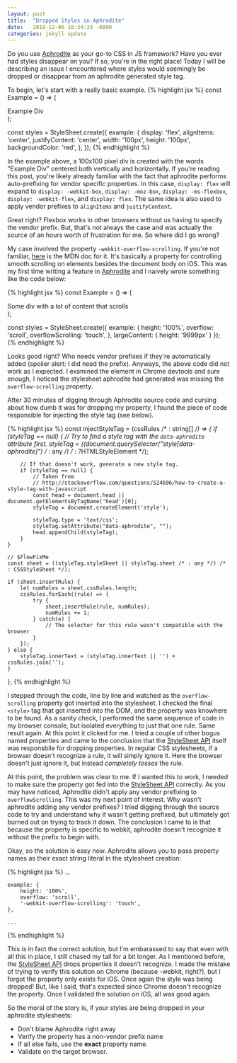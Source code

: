 ```yaml
---
layout: post
title:  "Dropped Styles in Aphrodite"
date:   2018-12-06 18:34:39 -0800
categories: jekyll update
---
```

Do you use [Aphrodite][aphrodite-gh] as your go-to CSS in JS framework? Have you ever had styles disappear on you? If so, you're in the right place! Today I will be describing an issue I encountered where styles would seemingly be dropped or disappear from an aphrodite generated style tag.

To begin, let's start with a really basic example.
{% highlight jsx %}
const Example = () => (
    <div className={css(styles.example)}>
        Example Div
    </div>
);

const styles = StyleSheet.create({
    example: {
        display: 'flex',
        alignItems: 'center',
        justifyContent: 'center',
        width: '100px',
        height: '100px',
        backgroundColor: 'red',
    },
});
{% endhighlight %}

In the example above, a 100x100 pixel div is created with the words "Example Div" centered both vertically and horizontally. If you're reading this post, you're likely already familiar with the fact that aphrodite performs auto-prefixing for vendor specific properties. In this case, `display: flex` will expand to `display: -webkit-box`, `display: -moz-box`, `display: -ms-flexbox`, `display: -webkit-flex`, and `display: flex`. The same idea is also used to apply vendor prefixes to `alignItems` and `justifyContent`.

Great right? Flexbox works in other browsers without us having to specify the vendor prefix. But, that's not always the case and was actually the source of an hours worth of frustration for me. So where did I go wrong?

My case involved the property `-webkit-overflow-scrolling`. If you're not familiar, [here][webkit-overflow-scrolling] is the MDN doc for it. It's basically a property for controlling smooth scrolling on elements besides the document body on iOS. This was my first time writing a feature in [Aphrodite][aphrodite-gh] and I naively wrote something like the code below:

{% highlight jsx %}
const Example = () => (
    <div className={css(styles.example)}>
        <div className={css(styles.largeContent)}>
            Some div with a lot of content that scrolls
        </div>
    </div>
);

const styles = StyleSheet.create({
    example: {
        height: '100%',
        overflow: 'scroll',
        overflowScrolling: 'touch',
    },
    largeContent: {
        height: '9999px'
    }
});
{% endhighlight %}

Looks good right? Who needs vendor prefixes if they're automatically added (spoiler alert: I did need the prefix). Anyways, the above code did not work as I expected. I examined the element in Chrome devtools and sure enough, I noticed the stylesheet aphrodite had generated was missing the `overflow-scrolling` property.

After 30 minutes of digging through Aphrodite source code and cursing about how dumb it was for dropping my property, I found the piece of code responsible for injecting the style tag (see below).

{% highlight jsx %}
const injectStyleTag = (cssRules /* : string[] */) => {
    if (styleTag == null) {
        // Try to find a style tag with the `data-aphrodite` attribute first.
        styleTag = ((document.querySelector("style[data-aphrodite]") /* : any */) /* : ?HTMLStyleElement */);

        // If that doesn't work, generate a new style tag.
        if (styleTag == null) {
            // Taken from
            // http://stackoverflow.com/questions/524696/how-to-create-a-style-tag-with-javascript
            const head = document.head || document.getElementsByTagName('head')[0];
            styleTag = document.createElement('style');

            styleTag.type = 'text/css';
            styleTag.setAttribute("data-aphrodite", "");
            head.appendChild(styleTag);
        }
    }

    // $FlowFixMe
    const sheet = ((styleTag.styleSheet || styleTag.sheet /* : any */) /* : CSSStyleSheet */);

    if (sheet.insertRule) {
        let numRules = sheet.cssRules.length;
        cssRules.forEach((rule) => {
            try {
                sheet.insertRule(rule, numRules);
                numRules += 1;
            } catch(e) {
                // The selector for this rule wasn't compatible with the browser
            }
        });
    } else {
        styleTag.innerText = (styleTag.innerText || '') + cssRules.join('');
    }
};
{% endhighlight %}

I stepped through the code, line by line and watched as the `overflow-scrolling` property got inserted into the stylesheet. I checked the final `<style>` tag that got inserted into the DOM, and the property was knowhere to be found. As a sanity check, I performed the same sequence of code in my browser console, but isolated everything to just that one rule. Same result again. At this point it clicked for me. I tried a couple of other bogus named properties and came to the conclusion that the [StyleSheet API][stylesheet-api] itself was responsbile for dropping properties. In regular CSS stylesheets, if a browser doesn't recognize a rule, it will simply ignore it. Here the browser doesn't just ignore it, but instead *completely tosses* the rule.

At this point, the problem was clear to me. If I wanted this to work, I needed to make sure the property got fed into the [StyleSheet API][stylesheet-api] correctly. As you may have noticed, Aphrodite didn't apply any vendor prefixing to `overflowScrolling`. This was my next point of interest. Why wasn't aphrodite adding any vendor prefixes? I tried digging through the source code to try and understand why it wasn't getting prefixed, but ultimately got burned out on trying to track it down. The conclusion I came to is that because the property is specific to webkit, aphrodite doesn't recognize it without the prefix to begin with.

Okay, so the solution is easy now. Aphrodite allows you to pass property names as their exact string literal in the stylesheet creation:

{% highlight jsx %}
    ...

    example: {
        height: '100%',
        overflow: 'scroll',
        '-webkit-overflow-scrolling': 'touch',
    },

    ...
{% endhighlight %}

This *is* in fact the correct solution, but I'm embarassed to say that even with all this in place, I still chased my tail for a bit longer. As I mentioned before, the [StyleSheet API][stylesheet-api] drops properties it doesn't recognize. I made the mistake of trying to verify this solution on Chrome (because -webkit, right?), but I forgot the property only exists for iOS. Once again the style was being dropped! But, like I said, that's expected since Chrome doesn't recognize the property. Once I validated the solution on iOS, all was good again.

So the moral of the story is, if your styles are being dropped in your aphrodite stylesheets:
* Don't blame Aphrodite right away
* Verify the property has a non-vendor prefix name
* If all else fails, use the **exact** property name.
* Validate on the target browser.

[aphrodite-gh]: https://github.com/Khan/aphrodite
[webkit-overflow-scrolling]: https://developer.mozilla.org/en-US/docs/Web/CSS/-webkit-overflow-scrolling
[stylesheet-api]: https://developer.mozilla.org/en-US/docs/Web/API/StyleSheet

